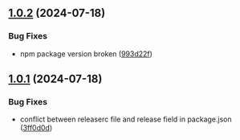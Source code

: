 ## [1.0.2](https://github.com/NicoGGG/nodi/compare/v1.0.1...v1.0.2) (2024-07-18)


### Bug Fixes

* npm package version broken ([993d22f](https://github.com/NicoGGG/nodi/commit/993d22f62f930ac18c46712bc990f7b0e4fefbb9))

## [1.0.1](https://github.com/NicoGGG/nodi/compare/v1.0.0...v1.0.1) (2024-07-18)


### Bug Fixes

* conflict between releaserc file and release field in package.json ([3ff0d0d](https://github.com/NicoGGG/nodi/commit/3ff0d0d0f9ec64bcbb215b544c3f0f59bbc82270))
